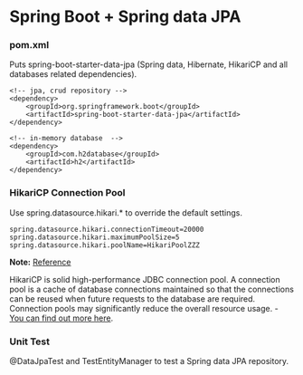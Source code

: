 # Spring Boot + Spring data JPA

### pom.xml
Puts spring-boot-starter-data-jpa (Spring data, Hibernate, HikariCP and all databases related dependencies).

```
<!-- jpa, crud repository -->
<dependency>
    <groupId>org.springframework.boot</groupId>
    <artifactId>spring-boot-starter-data-jpa</artifactId>
</dependency>

<!-- in-memory database  -->
<dependency>
    <groupId>com.h2database</groupId>
    <artifactId>h2</artifactId>
</dependency>
```

### HikariCP Connection Pool
Use spring.datasource.hikari.* to override the default settings.

```
spring.datasource.hikari.connectionTimeout=20000
spring.datasource.hikari.maximumPoolSize=5
spring.datasource.hikari.poolName=HikariPoolZZZ
```

**Note:** [Reference](https://confluence.atlassian.com/bamkb/hikaricp-properties-1087518069.html)

HikariCP is solid high-performance JDBC connection pool. A connection pool is a cache of database connections maintained so that the connections can be reused when future requests to the database are required. Connection pools may significantly reduce the overall resource usage. - [You can find out more here](https://zetcode.com/articles/hikaricp/#:~:text=HikariCP%20is%20solid%20high%2Dperformance,reduce%20the%20overall%20resource%20usage.). 


### Unit Test
@DataJpaTest and TestEntityManager to test a Spring data JPA repository.

```

```